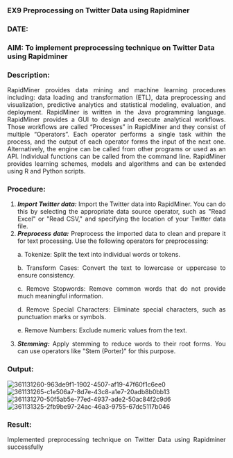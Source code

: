### EX9 Preprocessing on Twitter Data using Rapidminer
### DATE: 
### AIM: To implement preprocessing technique on Twitter Data using Rapidminer
### Description: 
<div align = "justify">
RapidMiner provides data mining and machine learning procedures including: data loading and transformation (ETL), data preprocessing and visualization, 
predictive analytics and statistical modeling, evaluation, and deployment. RapidMiner is written in the Java programming language. 
RapidMiner provides a GUI to design and execute analytical workflows. Those workflows are called “Processes” in RapidMiner and they consist of multiple “Operators”. 
Each operator performs a single task within the process, and the output of each operator forms the input of the next one. Alternatively, the engine can be called from 
other programs or used as an API. Individual functions can be called from the command line. 
RapidMiner provides learning schemes, models and algorithms and can be extended using R and Python scripts.

### Procedure:
1) ***Import Twitter data:*** Import the Twitter data into RapidMiner. You can do this by selecting the appropriate
data source operator, such as "Read Excel" or "Read CSV," and specifying the location of your Twitter data
file.
2) ***Preprocess data:*** Preprocess the imported data to clean and prepare it for text processing. Use the following
operators for preprocessing:
    <p>a. Tokenize: Split the text into individual words or tokens.
    <p>b. Transform Cases: Convert the text to lowercase or uppercase to ensure consistency.
    <p>c. Remove Stopwords: Remove common words that do not provide much meaningful information.
    <p>d. Remove Special Characters: Eliminate special characters, such as punctuation marks or symbols.
    <p>e. Remove Numbers: Exclude numeric values from the text.
3) ***Stemming:*** Apply stemming to reduce words to their root forms. You can use operators like "Stem (Porter)"
for this purpose.


### Output:

![361131260-963de9f1-1902-4507-af19-47f60f1c6ee0](https://github.com/user-attachments/assets/e82f0c3c-86d4-497d-ac28-652964513ca3)
![361131265-c1e506a7-8d7e-43c8-a1e7-20adb8b0bb13](https://github.com/user-attachments/assets/c538f38b-e279-4f17-aa9d-4842c030f20b)
![361131270-50f5ab5e-77ed-4937-ade2-50ac84f2c9d6](https://github.com/user-attachments/assets/ba21e205-91d3-40e9-b6cb-f93805762beb)
![361131325-2fb9be97-24ac-46a3-9755-67dc5117b046](https://github.com/user-attachments/assets/56b9e0c0-8e03-4e91-adf0-551eca2e5a7f)

### Result:

Implemented preprocessing technique on Twitter Data using Rapidminer successfully

